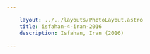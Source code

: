 ```yaml
---

    layout: ../../layouts/PhotoLayout.astro
    title: isfahan-4-iran-2016
    description: Isfahan, Iran (2016)

---
```

